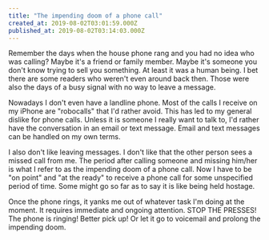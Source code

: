 ```yaml
---
title: "The impending doom of a phone call"
created_at: 2019-08-02T03:01:59.000Z
published_at: 2019-08-02T03:14:03.000Z
---
```

Remember the days when the house phone rang and you had no idea who was calling? Maybe it's a friend or family member. Maybe it's someone you don't know trying to sell you something. At least it was a human being. I bet there are some readers who weren't even around back then. Those were also the days of a busy signal with no way to leave a message.

Nowadays I don't even have a landline phone. Most of the calls I receive on my iPhone are "robocalls" that I'd rather avoid. This has led to my general dislike for phone calls. Unless it is someone I really want to talk to, I'd rather have the conversation in an email or text message. Email and text messages can be handled on my own terms. 

I also don't like leaving messages. I don't like that the other person sees a missed call from me. The period after calling someone and missing him/her is what I refer to as the impending doom of a phone call. Now I have to be "on point" and "at the ready" to receive a phone call for some unspecified period of time. Some might go so far as to say it is like being held hostage. 

Once the phone rings, it yanks me out of whatever task I'm doing at the moment. It requires immediate and ongoing attention. STOP THE PRESSES! The phone is ringing! Better pick up! Or let it go to voicemail and prolong the impending doom.
